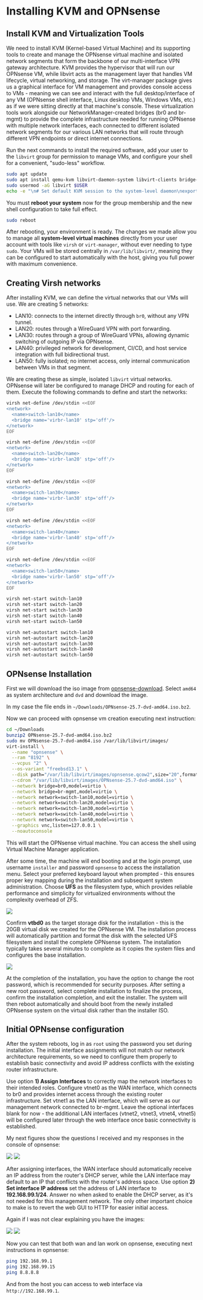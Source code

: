 # Installing KVM and OPNsense

## Install KVM and Virtualization Tools

We need to install KVM (Kernel-based Virtual Machine) and its supporting tools to create and manage the OPNsense virtual machine and isolated network segments that form the backbone of our multi-interface VPN gateway architecture. KVM provides the hypervisor that will run our OPNsense VM, while libvirt acts as the management layer that handles VM lifecycle, virtual networking, and storage. The virt-manager package gives us a graphical interface for VM management and provides console access to VMs - meaning we can see and interact with the full desktop/interface of any VM (OPNsense shell interface, Linux desktop VMs, Windows VMs, etc.) as if we were sitting directly at that machine's console. These virtualization tools work alongside our NetworkManager-created bridges (br0 and br-mgmt) to provide the complete infrastructure needed for running OPNsense with multiple network interfaces, each connected to different isolated network segments for our various LAN networks that will route through different VPN endpoints or direct internet connections.

Run the next commands to install the required software, add your user to the `libvirt` group for permission to manage VMs, and configure your shell for a convenient, "sudo-less" workflow.

```bash
sudo apt update
sudo apt install qemu-kvm libvirt-daemon-system libvirt-clients bridge-utils virt-manager
sudo usermod -aG libvirt $USER
echo -e "\n# Set default KVM session to the system-level daemon\nexport LIBVIRT_DEFAULT_URI='qemu:///system'" >> ~/.bashrc
```

You must **reboot your system** now for the group membership and the new shell configuration to take full effect.

```bash
sudo reboot
```

After rebooting, your environment is ready. The changes we made allow you to manage all **system-level virtual machines** directly from your user account with tools like `virsh` or `virt-manager`, without ever needing to type `sudo`. Your VMs will be stored centrally in `/var/lib/libvirt/`, meaning they can be configured to start automatically with the host, giving you full power with maximum convenience.

## Creating Virsh networks

After installing KVM, we can define the virtual networks that our VMs will use. We are creating 5 networks:

- LAN10: connects to the internet directly through `br0`, without any VPN tunnel.
- LAN20: routes through a WireGuard VPN with port forwarding.
- LAN30: routes through a group of WireGuard VPNs, allowing dynamic switching of outgoing IP via OPNsense.
- LAN40: privileged network for development, CI/CD, and host service integration with full bidirectional trust.
- LAN50: fully isolated; no internet access, only internal communication between VMs in that segment.

We are creating these as simple, isolated `libvirt` virtual networks. OPNsense will later be configured to manage DHCP and routing for each of them. Execute the following commands to define and start the networks:

```bash
virsh net-define /dev/stdin <<EOF
<network>
  <name>switch-lan10</name>
  <bridge name='virbr-lan10' stp='off'/>
</network>
EOF

virsh net-define /dev/stdin <<EOF
<network>
  <name>switch-lan20</name>
  <bridge name='virbr-lan20' stp='off'/>
</network>
EOF

virsh net-define /dev/stdin <<EOF
<network>
  <name>switch-lan30</name>
  <bridge name='virbr-lan30' stp='off'/>
</network>
EOF

virsh net-define /dev/stdin <<EOF
<network>
  <name>switch-lan40</name>
  <bridge name='virbr-lan40' stp='off'/>
</network>
EOF

virsh net-define /dev/stdin <<EOF
<network>
  <name>switch-lan50</name>
  <bridge name='virbr-lan50' stp='off'/>
</network>
EOF

virsh net-start switch-lan10
virsh net-start switch-lan20
virsh net-start switch-lan30
virsh net-start switch-lan40
virsh net-start switch-lan50

virsh net-autostart switch-lan10
virsh net-autostart switch-lan20
virsh net-autostart switch-lan30
virsh net-autostart switch-lan40
virsh net-autostart switch-lan50
```

## OPNsense Installation

First we will download the iso image from [opnsense-download](https://opnsense.org/download/). Select `amd64` as system architecture and `dvd` and download the image.

In my case the file ends in `~/Downloads/OPNsense-25.7-dvd-amd64.iso.bz2`.

Now we can proceed with opnsense vm creation executing next instruction:

```bash
cd ~/Downloads
bunzip2 OPNsense-25.7-dvd-amd64.iso.bz2
sudo mv OPNsense-25.7-dvd-amd64.iso /var/lib/libvirt/images/
virt-install \
  --name "opnsense" \
  --ram "8192" \
  --vcpus "2" \
  --os-variant "freebsd13.1" \
  --disk path="/var/lib/libvirt/images/opnsense.qcow2",size="20",format=qcow2,bus=virtio \
  --cdrom "/var/lib/libvirt/images/OPNsense-25.7-dvd-amd64.iso" \
  --network bridge=br0,model=virtio \
  --network bridge=br-mgmt,model=virtio \
  --network network=switch-lan10,model=virtio \
  --network network=switch-lan20,model=virtio \
  --network network=switch-lan30,model=virtio \
  --network network=switch-lan40,model=virtio \
  --network network=switch-lan50,model=virtio \
  --graphics vnc,listen=127.0.0.1 \
  --noautoconsole
```

This will start the OPNsense virtual machine. You can access the shell using Virtual Machine Manager application.

After some time, the machine will end booting and at the login prompt, use username `installer` and password `opnsense` to access the installation menu. Select your preferred keyboard layout when prompted - this ensures proper key mapping during the installation and subsequent system administration. Choose **UFS** as the filesystem type, which provides reliable performance and simplicity for virtualized environments without the complexity overhead of ZFS.

![](../figs/opnsense-install-1.png)

Confirm **vtbd0** as the target storage disk for the installation - this is the 20GB virtual disk we created for the OPNsense VM. The installation process will automatically partition and format the disk with the selected UFS filesystem and install the complete OPNsense system. The installation typically takes several minutes to complete as it copies the system files and configures the base installation.

![](../figs/opnsense-install-2.png)

At the completion of the installation, you have the option to change the root password, which is recommended for security purposes. After setting a new root password, select complete installation to finalize the process, confirm the installation completion, and exit the installer. The system will then reboot automatically and should boot from the newly installed OPNsense system on the virtual disk rather than the installer ISO.

## Initial OPNsense configuration

After the system reboots, log in as `root` using the password you set during installation. The initial interface assignments will not match our network architecture requirements, so we need to configure them properly to establish basic connectivity and avoid IP address conflicts with the existing router infrastructure.

Use option **1) Assign Interfaces** to correctly map the network interfaces to their intended roles. Configure vtnet0 as the WAN interface, which connects to br0 and provides internet access through the existing router infrastructure. Set vtnet1 as the LAN interface, which will serve as our management network connected to br-mgmt. Leave the optional interfaces blank for now - the additional LAN interfaces (vtnet2, vtnet3, vtnet4, vtnet5) will be configured later through the web interface once basic connectivity is established.

My next figures show the questions I received and my responses in the console of opnsense:

![](../figs/opnsense-1.png)
![](../figs/opnsense-2.png)

After assigning interfaces, the WAN interface should automatically receive an IP address from the router's DHCP server, while the LAN interface may default to an IP that conflicts with the router's address space. Use option **2) Set interface IP address** set the address of LAN interface to **192.168.99.1/24**. Answer no when asked to enable the DHCP server, as it's not needed for this management network. The only other important choice to make is to revert the web GUI to HTTP for easier initial access.

Again if I was not clear explaining you have the images:

![](../figs/opnsense-3.png)
![](../figs/opnsense-4.png)

Now you can test that both wan and lan work on opnsense, executing next instructions in opnsense:

```bash
ping 192.168.99.1
ping 192.168.99.15
ping 8.8.8.8
```

And from the host you can access to web interface via `http://192.168.99.1`.
